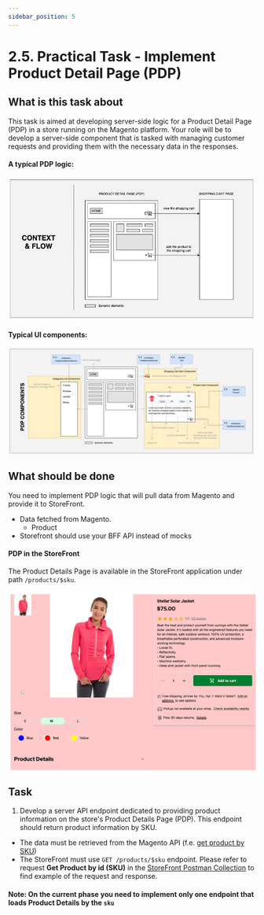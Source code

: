 ```yaml
---
sidebar_position: 5
---
```


# 2.5. Practical Task - Implement Product Detail Page (PDP)


## What is this task about

This task is aimed at developing server-side logic for a Product Detail Page (PDP) in a store running on the Magento platform. Your role will be to develop a server-side component that is tasked with managing customer requests and providing them with the necessary data in the responses.

#### A typical PDP logic:

![pdp-wireframe.png](assets/pdp-wireframe.png)

#### Typical UI components:

![pdp-components.png](assets/pdp-components.png)


## What should be done

You need to implement PDP logic that will pull data from Magento and provide it to StoreFront.

- Data fetched from Magento.
  - Product
- Storefront should use your BFF API instead of mocks

#### PDP in the StoreFront

The Product Details Page is available in the StoreFront application under path `/products/$sku`.

![Product Details Page](assets/2.5/01-product-details-page.png)


## Task

1. Develop a server API endpoint dedicated to providing product information on the store's Product Details Page (PDP). This endpoint should return product information by SKU.
- The data must be retrieved from the Magento API (f.e. [get product by SKU](https://adobe-commerce.redoc.ly/2.4.7-admin/tag/productssku#operation/GetV1ProductsSku))
- The StoreFront must use `GET /products/$sku` endpoint. Please refer to request **Get Product by id (SKU)** in the [StoreFront Postman Collection](https://git.epam.com/Vasily_Vanin/camp-storefront-nuxt/-/tree/main/postman) to find example of the request and response.

#### Note: On the current phase you need to implement only one endpoint that loads Product Details by the `sku`
